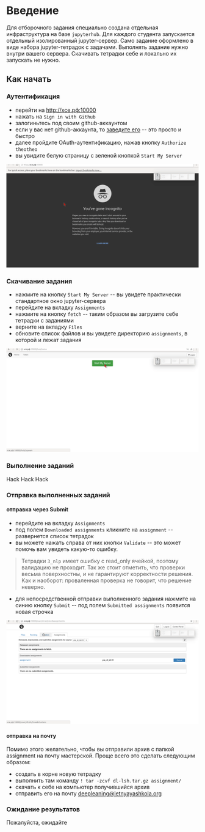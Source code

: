 # Введение
Для отборочного задания специально создана отдельная инфраструктура на базе `jupyterhub`. Для каждого студента запускается отдельный изолированный jupyter-сервер. Само задание оформлено в виде набора jupyter-тетрадок с задачами. Выполнять задание нужно внутри вашего сервера. Скачивать тетрадки себе и локально их запускать не нужно. 


## Как начать

### Аутентификация
- перейти на http://хсе.рф:10000
- нажать на `Sign in with Github`
- залогиньтесь под своим github-аккаунтом
- если у вас нет github-аккаунта, то [заведите его](https://github.com) -- это просто и быстро 
- далее пройдите OAuth-аутентификацию, нажав кнопку `Authorize theotheo`
- вы увидите белую страницу с зеленой кнопкой `Start My Server`

![](imgs/signup.gif)

### Скачивание задания
- нажмите на кнопку `Start My Server` -- вы увидете практически стандартное окно jupyter-сервера
- перейдите на вкладку `Assignments` 
- нажмите на кнопку `fetch` -- таким образом вы загрузите себе тетрадки с заданиями
- верните на вкладку `Files`
- обновите список файлов и вы увидете директорию `assignments`, в которой и лежат задания

![](imgs/fetch.gif)

### Выполнение заданий
Hack Hack Hack

### Отправка выполненных заданий

#### отправка через Submit
- перейдите на вкладку `Assignments`
- под полем `Downloaded assignments` кликните на `assignment` -- развернется список тетрадок
- вы можете нажать справа от них кнопки `Validate` -- это может помочь вам увидеть какую-то ошибку. 
> Тетрадки `3_nlp` имеет ошибку с read_only ячейкой, поэтому валидацию не проходит. Так же стоит отметить, что проверки весьма поверхностны, и не гарантируют корректности решения. Как и наоборот: проваленная проверка не говорит, что решение неверно. 
- для непосредственной отправки выполненного задания нажмите на синию кнопку `Submit` -- под полем `Submitted assignments` появится новая строчка

![](imgs/submit.gif)

#### отправка на почту
Помимо этого желательно, чтобы вы отправили архив с папкой assignment на почту мастерской. Проще всего это сделать следующим образом:
- создать в корне новую тетрадку
- выполнить там команду `! tar -zcvf dl-lsh.tar.gz assignment/`
- скачать к себе на компьютер получившийся архив
- отправить его на почту deepleaning@letnyayashkola.org


### Ожидание результатов
Пожалуйста, ожидайте
